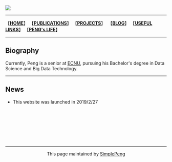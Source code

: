 <img style="-webkit-user-select: none;" src="https://raw.githubusercontent.com/SimpleLP/simplelp.github.io/master/profile.PNG">

------------------------

【**[HOME](https://simplelp.github.io/)**】&nbsp;【**[PUBLICATIONS](https://simplelp.github.io/publications/)**】&nbsp;【**[PROJECTS](https://simplelp.github.io/projects/)**】 &nbsp;【**[BLOG](https://simplelp.github.io/blog/)**】&nbsp;【**[USEFUL LINKS](https://simplelp.github.io/links/)**】&nbsp;【**[PENG's LIFE](https://simplelp.github.io/My-Life/)**】

---------------------

## Biography
Currently, Peng is a senior at [ECNU](https://www.ecnu.edu.cn/), pursuing his Bachelor's degree in Data Science and Big Data Technology.

---------------------------

## News
- This website was launched in 2019/2/27


<br>
<br>
<br>
<br>
<br>
<br>

------------------------------------------

<center> This page maintained by <a href="https://github.com/SimpleLP/simplelp.github.io">SimplePeng</a> </center>
